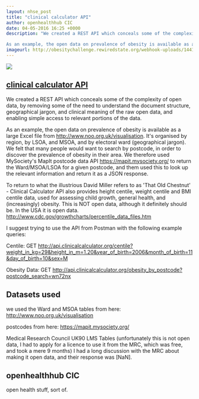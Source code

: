 ```yaml
---
layout: nhse_post
title: "clinical calculator API"
author: openhealthhub CIC
date: 04-05-2016 16:25 +0000
description: "We created a REST API which conceals some of the complexity of open data, by removing some of the need to understand the document structure, geographical jargon, and clinical meaning of the raw open data, and enabling simple access to  relevant portions of the data.

As an example, the open data on prevalence of obesity is available as a large Excel file from http://www.noo.org.uk/visualisation. It's organised by region, by LSOA, and MSOA, and by electoral ward (geographical jargon). We felt that"
imageurl: http://obesitychallenge.rewiredstate.org/webhook-uploads/1441207772961/cc.jpg
---
```

<img src="http://obesitychallenge.rewiredstate.org/webhook-uploads/1441207772961/cc.jpg" />

## <a href="https://github.com/open-health-hub/clinical_calculator_api" target="_blank"> clinical calculator API <i class="fa fa-external-link"></i></a>

We created a REST API which conceals some of the complexity of open data, by removing some of the need to understand the document structure, geographical jargon, and clinical meaning of the raw open data, and enabling simple access to  relevant portions of the data.

As an example, the open data on prevalence of obesity is available as a large Excel file from http://www.noo.org.uk/visualisation. It's organised by region, by LSOA, and MSOA, and by electoral ward (geographical jargon). We felt that many people would want to search by postcode, in order to discover the prevalence of obesity in their area. We therefore used MySociety's MapIt postcode data API https://mapit.mysociety.org/ to return the Ward/MSOA/LSOA for a given postcode, and them used this to look up the relevant information and return it as a JSON response.

To return to what the illustrious David Miller refers to as 'That Old Chestnut' - Clinical Calculator API also provides height centile, weight centile and BMI centile data, used for assessing child growth, general health, and (increasingly) obesity. This is NOT open data, although it definitely should be. In the USA it is open data. http://www.cdc.gov/growthcharts/percentile_data_files.htm

I suggest trying to use the API from Postman with the following example queries:

Centile: GET http://api.clinicalcalculator.org/centile?weight_in_kg=29&height_in_m=1.20&year_of_birth=2006&month_of_birth=11&day_of_birth=10&sex=M

Obesity Data: GET http://api.clinicalcalculator.org/obesity_by_postcode?postcode_search=wn72nx



## Datasets used

we used the Ward and MSOA tables from here: http://www.noo.org.uk/visualisation 

postcodes from here: https://mapit.mysociety.org/

Medical Research Council UK90 LMS Tables (unfortunately this is not open data, I had to apply for a licence to use it from the MRC, which was free, and took a mere 9 months) I had a long discussion with the MRC about making it open data, and their response was [NaN].

## openhealthhub CIC

open health stuff, sort of.